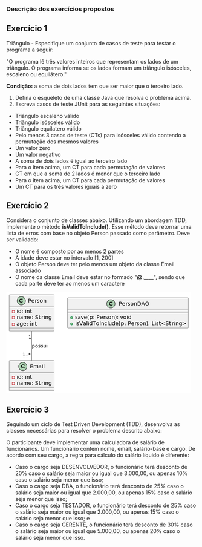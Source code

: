 ### Descrição dos exercícios propostos

## Exercício 1
Triângulo - Especifique um conjunto de casos de teste para testar o programa a seguir:
<br>
<p>"O programa lê três valores inteiros que representam os lados de um triângulo. O programa informa se os lados formam um triângulo isósceles, escaleno ou equilátero."</p>
<p><b>Condição: </b> a soma de dois lados tem que ser maior que o terceiro lado.</p>

1. Defina o esqueleto de uma classe Java que resolva o problema acima.
2. Escreva casos de teste JUnit para as seguintes situações:
  - Triângulo escaleno válido
  - Triângulo isósceles válido
  - Triângulo equilatero válido
  - Pelo menos 3 casos de teste (CTs) para isósceles válido contendo a permutação dos mesmos valores
  - Um valor zero
  - Um valor negativo
  - A soma de dois lados é igual ao terceiro lado
  - Para o item acima, um CT para cada permutação de valores
  - CT em que a soma de 2 lados é menor que o terceiro lado
  - Para o item acima, um CT para cada permutação de valores
  - Um CT para os três valores iguais a zero

## Exercício 2
<p>Considera o conjunto de classes abaixo. Utilizando um abordagem TDD, implemente o método <b>isValidToInclude()</b>. Esse método deve retornar uma lista de erros com base no objeto Person passado como parâmetro. Deve ser validado:</p>

  - O nome é composto por ao menos 2 partes
  - A idade deve estar no intervalo [1, 200]
  - O objeto Person deve ter pelo menos um objeto da classe Email associado
  - O nome da classe Email deve estar no formado "____@____.____", sendo que cada parte deve ter ao menos um caractere
<img src="https://github.com/DanielaMeirelles/Lab-Dev-5/blob/main/Exerc%C3%ADcio%20de%20TDD/imagem%20exerc%C3%ADcio%202.png">

## Exercício 3
<p>Seguindo um ciclo de Test Driven Development (TDD), desenvolva as classes necessárias para resolver o problema descrito abaixo:</p>

<p> O participante deve implementar uma calculadora de salário de funcionários. Um funcionário contem nome, email, salário-base e cargo. De acordo com seu cargo, a regra para cálculo do salário líquido é diferente:</p>

  - Caso o cargo seja DESENVOLVEDOR, o funcionário terá desconto de 20% caso o salário seja maior ou igual que 3.000,00, ou apenas 10% caso o salário seja menor que isso;
  - Caso o cargo seja DBA, o funcionário terá desconto de 25% caso o salário seja maior ou igual que 2.000,00, ou apenas 15% caso o salário seja menor que isso;
  - Caso o cargo seja TESTADOR, o funcionário terá desconto de 25% caso o salário seja maior ou igual que 2.000,00, ou apenas 15% caso o salário seja menor que isso; e
  - Caso o cargo seja GERENTE, o funcionário terá desconto de 30% caso o salário seja maior ou igual que 5.000,00, ou apenas 20% caso o salário seja menor que isso.
